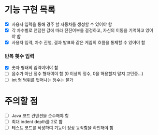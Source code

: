 # 기능 구현 목록

- [x] 사용자 입력을 통해 경주 할 자동차를 생성할 수 있어야 함
- [x] 각 차수별로 랜덤한 값에 따라 전진여부를 결정하고, 자신의 이동을 기억하고 있어야 함
- [x] 사용자 입력, 차수 진행, 결과 발표와 같은 게임의 흐름을 통제할 수 있어야 함

### 반복 횟수 입력

- [x] 숫자 형태의 입력이어야 함
- [ ] 음수가 아닌 정수 형태여야 함 (0 이상의 정수, 0을 허용할지 말지 고민중...)
- [ ] int 형 범위를 벗어나는 정수는 불가

# 주의할 점

- [ ] Java 코드 컨벤션을 준수해야 함
- [ ] 최대 indent depth를 2로 함
- [ ] 테스트 코드를 작성하여 기능이 정상 동작함을 확인해야 함